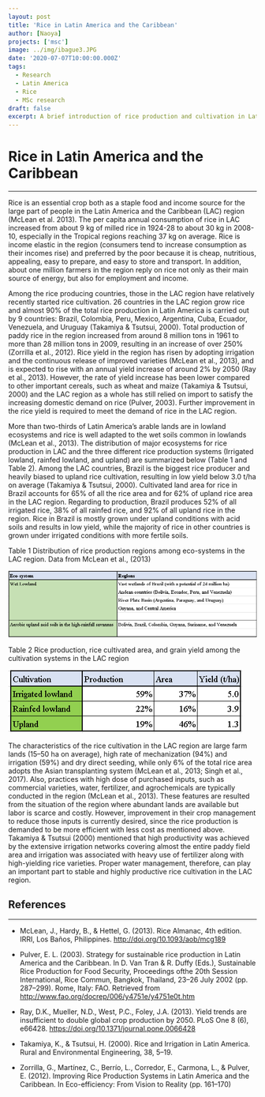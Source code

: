 ```yaml
---
layout: post
title: 'Rice in Latin America and the Caribbean'
author: [Naoya]
projects: ['msc']
image: ../img/ibague3.JPG
date: '2020-07-07T10:00:00.000Z'
tags:
  - Research
  - Latin America
  - Rice
  - MSc research
draft: false
excerpt: A brief introduction of rice production and cultivation in Latin America and the Caribbean.
---
```


# Rice in Latin America and the Caribbean

---

Rice is an essential crop both as a staple food and income source for the large part of people in the Latin America and the Caribbean (LAC) region (McLean et al. 2013). The per capita annual consumption of rice in LAC increased from about 9 kg of milled rice in 1924-28 to about 30 kg in 2008-10, especially in the Tropical regions reaching 37 kg on average. Rice is income elastic in the region (consumers tend to increase consumption as their incomes rise) and preferred by the poor because it is cheap, nutritious, appealing, easy to prepare, and easy to store and transport. In addition, about one million farmers in the region reply on rice not only as their main source of energy, but also for employment and income.

Among the rice producing countries, those in the LAC region have relatively recently started rice cultivation. 26 countries in the LAC region grow rice and almost 90% of the total rice production in Latin America is carried out by 9 countries: Brazil, Colombia, Peru, Mexico, Argentina, Cuba, Ecuador, Venezuela, and Uruguay (Takamiya & Tsutsui, 2000). Total production of paddy rice in the region increased from around 8 million tons in 1961 to more than 28 million tons in 2009, resulting in an increase of over 250% (Zorrilla et al., 2012). Rice yield in the region has risen by adopting irrigation and the continuous release of improved varieties (McLean et al., 2013), and is expected to rise with an annual yield increase of around 2% by 2050 (Ray et al., 2013). However, the rate of yield increase has been lower compared to other important cereals, such as wheat and maize (Takamiya & Tsutsui, 2000) and the LAC region as a whole has still relied on import to satisfy the increasing domestic demand on rice (Pulver, 2003). Further improvement in the rice yield is required to meet the demand of rice in the LAC region.

More than two-thirds of Latin America’s arable lands are in lowland ecosystems and rice is well adapted to the wet soils common in lowlands (McLean et al., 2013). The distribution of major ecosystems for rice production in LAC and the three different rice production systems (Irrigated lowland, rainfed lowland, and upland) are summarized below (Table 1 and Table 2). Among the LAC countries, Brazil is the biggest rice producer and heavily biased to upland rice cultivation, resulting in low yield below 3.0 t/ha on average (Takamiya & Tsutsui, 2000). Cultivated land area for rice in Brazil accounts for 65% of all the rice area and for 62% of upland rice area in the LAC region. Regarding to production, Brazil produces 52% of all irrigated rice, 38% of all rainfed rice, and 92% of all upland rice in the region. Rice in Brazil is mostly grown under upland conditions with acid soils and results in low yield, while the majority of rice in other countries is grown under irrigated conditions with more fertile soils.

Table 1 Distribution of rice production regions among eco-systems in the LAC region. Data from McLean et al., (2013)

![Table 1 Distribution of rice production regions among eco-systems in the LAC region (data from McLean et al., (2013))](../img/lac_rice_table1.png)

Table 2 Rice production, rice cultivated area, and grain yield among the cultivation systems in the LAC region

![Table 2 Rice production, rice cultivated area, and grain yield among the cultivation systems in the LAC region](../img/lac_rice_table2.png)

The characteristics of the rice cultivation in the LAC region are large farm lands (15–50 ha on average), high rate of mechanization (94%) and irrigation (59%) and dry direct seeding, while only 6% of the total rice area adopts the Asian transplanting system (McLean et al., 2013; Singh et al., 2017). Also, practices with high dose of purchased inputs, such as commercial varieties, water, fertilizer, and agrochemicals are typically conducted in the region (McLean et al., 2013). These features are resulted from the situation of the region where abundant lands are available but labor is scarce and costly. However, improvement in their crop management to reduce those inputs is currently desired, since the rice production is demanded to be more efficient with less cost as mentioned above. Takamiya & Tsutsui (2000) mentioned that high productivity was achieved by the extensive irrigation networks covering almost the entire paddy field area and irrigation was associated with heavy use of fertilizer along with high-yielding rice varieties. Proper water management, therefore, can play an important part to stable and highly productive rice cultivation in the LAC region.

## References

---

- McLean, J., Hardy, B., & Hettel, G. (2013). Rice Almanac, 4th edition. IRRI, Los Baños, Philippines. http://doi.org/10.1093/aob/mcg189

- Pulver, E. L. (2003). Strategy for sustainable rice production in Latin America and the Caribbean. In D. Van Tran & R. Duffy (Eds.), Sustainable Rice Production for Food Security, Proceedings ofthe 20th Session International, Rice Commun, Bangkok, Thailand, 23–26 July 2002 (pp. 287–299). Rome, Italy: FAO. Retrieved from http://www.fao.org/docrep/006/y4751e/y4751e0t.htm

- Ray, D.K., Mueller, N.D., West, P.C., Foley, J.A. (2013). Yield trends are insufficient to double global crop production by 2050. PLoS One 8 (6), e66428. https://doi.org/10.1371/journal.pone.0066428

- Takamiya, K., & Tsutsui, H. (2000). Rice and Irrigation in Latin America. Rural and Environmental Engineering, 38, 5–19.

- Zorrilla, G., Martínez, C., Berrío, L., Corredor, E., Carmona, L., & Pulver, E. (2012). Improving Rice Production Systems in Latin America and the Caribbean. In Eco-efficiency: From Vision to Reality (pp. 161–170)
